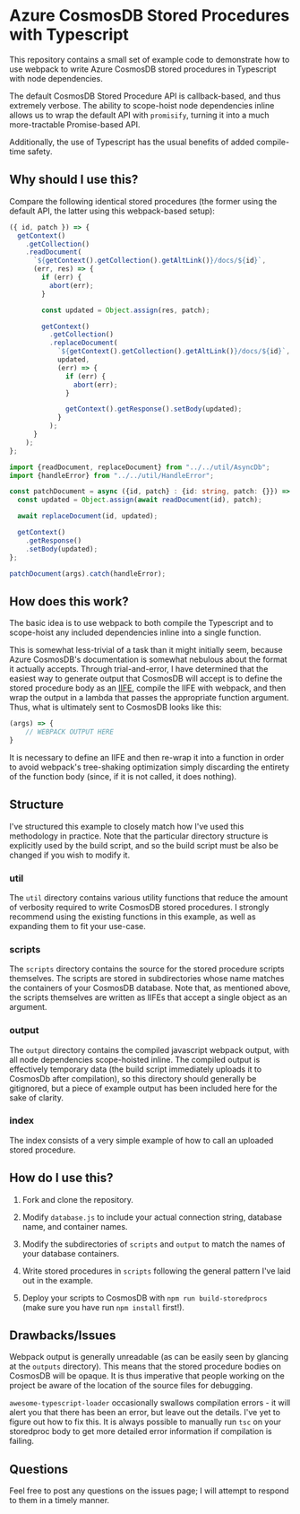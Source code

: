 # Azure CosmosDB Stored Procedures with Typescript

This repository contains a small set of example code to demonstrate how to use webpack to write Azure CosmosDB stored procedures in Typescript with node dependencies.

The default CosmosDB Stored Procedure API is callback-based, and thus extremely verbose.  The ability to scope-hoist node dependencies inline allows us to wrap the default API with `promisify`, turning it into a much more-tractable Promise-based API.

Additionally, the use of Typescript has the usual benefits of added compile-time safety.

## Why should I use this?

Compare the following identical stored procedures (the former using the default API, the latter using this webpack-based setup):

```javascript
({ id, patch }) => {
  getContext()
    .getCollection()
    .readDocument(
      `${getContext().getCollection().getAltLink()}/docs/${id}`,
      (err, res) => {
        if (err) {
          abort(err);
        }

        const updated = Object.assign(res, patch);

        getContext()
          .getCollection()
          .replaceDocument(
            `${getContext().getCollection().getAltLink()}/docs/${id}`,
            updated,
            (err) => {
              if (err) {
                abort(err);
              }

              getContext().getResponse().setBody(updated);
            }
          );
      }
    );
};
```

```typescript
import {readDocument, replaceDocument} from "../../util/AsyncDb";
import {handleError} from "../../util/HandleError";

const patchDocument = async ({id, patch} : {id: string, patch: {}}) => {
  const updated = Object.assign(await readDocument(id), patch);

  await replaceDocument(id, updated);

  getContext()
    .getResponse()
    .setBody(updated);
};

patchDocument(args).catch(handleError);
```

## How does this work?

The basic idea is to use webpack to both compile the Typescript and to scope-hoist any included dependencies inline into a single function.

This is somewhat less-trivial of a task than it might initially seem, because Azure CosmosDB's documentation is somewhat nebulous about the format it actually accepts.  Through trial-and-error, I have determined that the easiest way to generate output that CosmosDB will accept is to define the stored procedure body as an [IIFE](https://en.wikipedia.org/wiki/Immediately_invoked_function_expression), compile the IIFE with webpack, and then wrap the output in a lambda that passes the appropriate function argument.  Thus, what is ultimately sent to CosmosDB looks like this:

```javascript
(args) => {
    // WEBPACK OUTPUT HERE
}
```

It is necessary to define an IIFE and then re-wrap it into a function in order to avoid webpack's tree-shaking optimization simply discarding the entirety of the function body (since, if it is not called, it does nothing).

## Structure

I've structured this example to closely match how I've used this methodology in practice.  Note that the particular directory structure is explicitly used by the build script, and so the build script must be also be changed if you wish to modify it.

### util

The `util` directory contains various utility functions that reduce the amount of verbosity required to write CosmosDB stored procedures.  I strongly recommend using the existing functions in this example, as well as expanding them to fit your use-case.

### scripts

The `scripts` directory contains the source for the stored procedure scripts themselves.  The scripts are stored in subdirectories whose name matches the containers of your CosmosDB database.  Note that, as mentioned above, the scripts themselves are written as IIFEs that accept a single object as an argument.

### output

The `output` directory contains the compiled javascript webpack output, with all node dependencies scope-hoisted inline.  The compiled output is effectively temporary data (the build script immediately uploads it to CosmosDb after compilation), so this directory should generally be gitignored, but a piece of example output has been included here for the sake of clarity.

### index

The index consists of a very simple example of how to call an uploaded stored procedure.

## How do I use this?

1. Fork and clone the repository.

2. Modify `database.js` to include your actual connection string, database name, and container names.

3. Modify the subdirectories of `scripts` and `output` to match the names of your database containers.

4. Write stored procedures in `scripts` following the general pattern I've laid out in the example.

5. Deploy your scripts to CosmosDB with `npm run build-storedprocs` (make sure you have run `npm install` first!).

## Drawbacks/Issues

Webpack output is generally unreadable (as can be easily seen by glancing at the `outputs` directory).  This means that the stored procedure bodies on CosmosDB will be opaque.  It is thus imperative that people working on the project be aware of the location of the source files for debugging.

`awesome-typescript-loader` occasionally swallows compilation errors - it will alert you that there has been an error, but leave out the details.  I've yet to figure out how to fix this.  It is always possible to manually run `tsc` on your storedproc body to get more detailed error information if compilation is failing.

## Questions

Feel free to post any questions on the issues page; I will attempt to respond to them in a timely manner.
